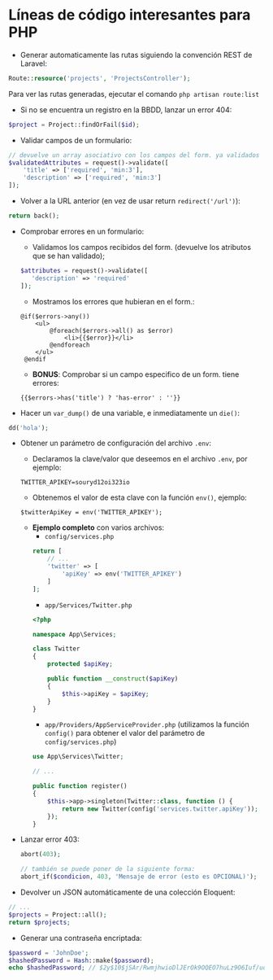# Líneas de código interesantes para PHP

- Generar automaticamente las rutas siguiendo la convención REST de Laravel:

```php
Route::resource('projects', 'ProjectsController');
```

Para ver las rutas generadas, ejecutar el comando `php artisan route:list`


- Si no se encuentra un registro en la BBDD, lanzar un error 404:

```php
$project = Project::findOrFail($id);
```

- Validar campos de un formulario:

```php
// devuelve un array asociativo con los campos del form. ya validados
$validatedAttributes = request()->validate([
    'title' => ['required', 'min:3'],
    'description' => ['required', 'min:3']
]);
```

- Volver a la URL anterior (en vez de usar return `redirect('/url')`):

```php
return back();
```

- Comprobar errores en un formulario:

    - Validamos los campos recibidos del form. (devuelve los atributos que se han validado);
   ```php
   $attributes = request()->validate([
      'description' => 'required'
   ]);
    ```

   - Mostramos los errores que hubieran en el form.:
   ```blade
   @if($errors->any())
       <ul>
           @foreach($errors->all() as $error)
               <li>{{$error}}</li>
           @endforeach
       </ul>
    @endif
   ```
   - **BONUS**: Comprobar si un campo especifico de un form. tiene errores:
   ```blade
   {{$errors->has('title') ? 'has-error' : ''}}
   ```

- Hacer un `var_dump()` de una variable, e inmediatamente un `die()`:

```php
dd('hola');
```

- Obtener un parámetro de configuración del archivo `.env`:

    - Declaramos la clave/valor que deseemos en el archivo `.env`, por ejemplo:
    ```
    TWITTER_APIKEY=souryd12oi323io
    ```
    - Obtenemos el valor de esta clave con la función `env()`, ejemplo:
    ```
    $twitterApiKey = env('TWITTER_APIKEY');
    ```
    - **Ejemplo completo** con varios archivos:
        - `config/services.php`
        ```php
        return [
            // ...
            'twitter' => [
                'apiKey' => env('TWITTER_APIKEY')
            ]
        ];
        ```
        - `app/Services/Twitter.php`
        ```php
        <?php

        namespace App\Services;

        class Twitter
        {
            protected $apiKey;

            public function __construct($apiKey)
            {
                $this->apiKey = $apiKey;
            }
        }
        ```
        - `app/Providers/AppServiceProvider.php` (utilizamos la función `config()` para obtener el valor del parámetro de `config/services.php`)
        ```php
        use App\Services\Twitter;

        // ...
        
        public function register()
        {
            $this->app->singleton(Twitter::class, function () {
                return new Twitter(config('services.twitter.apiKey'));
            });
        }
        ```

- Lanzar error 403:

    ```php
    abort(403);

    // también se puede poner de la siguiente forma:
    abort_if($condicion, 403, 'Mensaje de error (esto es OPCIONAL)');
    ```

- Devolver un JSON automáticamente de una colección Eloquent:

```php
// ...
$projects = Project::all();
return $projects;
```

- Generar una contraseña encriptada:

```php
$password = 'JohnDoe';
$hashedPassword = Hash::make($password);
echo $hashedPassword; // $2y$10$jSAr/RwmjhwioDlJErOk9OQEO7huLz9O6Iuf/udyGbHPiTNuB3Iuy
```